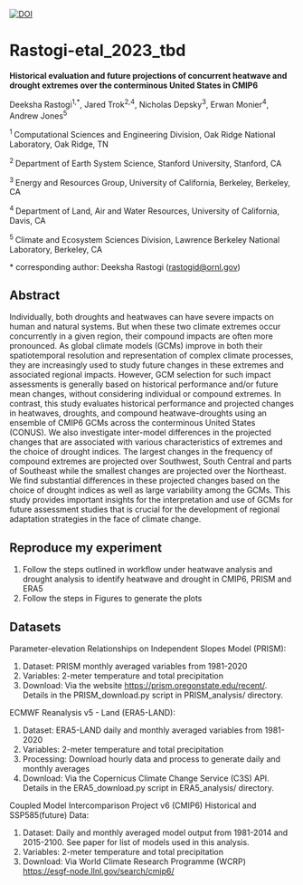 [![DOI](https://zenodo.org/badge/)](https://doi.org/zenodo)

# Rastogi-etal\_2023\_tbd

**Historical evaluation and future projections of concurrent heatwave and drought extremes over the conterminous United States in CMIP6**

Deeksha Rastogi<sup>1,*</sup>, Jared Trok<sup>2,4</sup>, Nicholas Depsky<sup>3</sup>, Erwan Monier<sup>4</sup>, Andrew Jones<sup>5</sup>

<sup>1 </sup>  Computational Sciences and Engineering Division, Oak Ridge National Laboratory, Oak Ridge, TN

<sup>2 </sup> Department of Earth System Science, Stanford University, Stanford, CA

<sup>3 </sup> Energy and Resources Group, University of California, Berkeley, Berkeley, CA

<sup>4 </sup> Department of Land, Air and Water Resources, University of California, Davis, CA

<sup>5 </sup> Climate and Ecosystem Sciences Division, Lawrence Berkeley National Laboratory, Berkeley, CA



\* corresponding author: Deeksha Rastogi (rastogid@ornl.gov)

## Abstract
Individually, both droughts and heatwaves can have severe impacts on human and natural systems. But when these two climate extremes occur concurrently in a given region, their compound impacts are often more pronounced. As global climate models (GCMs) improve in both their spatiotemporal resolution and representation of complex climate processes, they are increasingly used to study future changes in these extremes and associated regional impacts. However, GCM selection for such impact assessments is generally based on historical performance and/or future mean changes, without considering individual or compound extremes. In contrast, this study evaluates historical performance and projected changes in heatwaves, droughts, and compound heatwave-droughts using an ensemble of CMIP6 GCMs across the conterminous United States (CONUS). We also investigate inter-model differences in the projected changes that are associated with various characteristics of extremes and the choice of drought indices. The largest changes in the frequency of compound extremes are projected over Southwest, South Central and parts of Southeast while the smallest changes are projected over the Northeast. We find substantial differences in these projected changes based on the choice of drought indices as well as large variability among the GCMs. This study provides important insights for the interpretation and use  of GCMs for future assessment studies that is crucial for the development of regional adaptation strategies in the face of climate change.


## Reproduce my experiment

1. Follow the steps outlined in workflow under heatwave analysis and drought analysis to identify heatwave and drought in CMIP6, PRISM and ERA5
2. Follow the steps in Figures to generate the plots

## Datasets

Parameter-elevation Relationships on Independent Slopes Model (PRISM):
1. Dataset: PRISM monthly averaged variables from 1981-2020
2. Variables: 2-meter temperature and total precipitation
3. Download: Via the website https://prism.oregonstate.edu/recent/. Details in the PRISM_download.py script in PRISM_analysis/ directory.

ECMWF Reanalysis v5 - Land (ERA5-LAND):
1. Dataset: ERA5-LAND daily and monthly averaged variables from 1981-2020
2. Variables: 2-meter temperature and total precipitation
3. Processing: Download hourly data and process to generate daily and monthly averages
4. Download: Via the Copernicus Climate Change Service (C3S) API. Details in the ERA5_download.py script in ERA5_analysis/ directory.

Coupled Model Intercomparison Project v6 (CMIP6) Historical and SSP585(future) Data:
1. Dataset: Daily and monthly averaged model output from 1981-2014 and 2015-2100. See paper for list of models used in this analysis.
2. Variables: 2-meter temperature and total precipitation
3. Download: Via World Climate Research Programme (WCRP) https://esgf-node.llnl.gov/search/cmip6/




